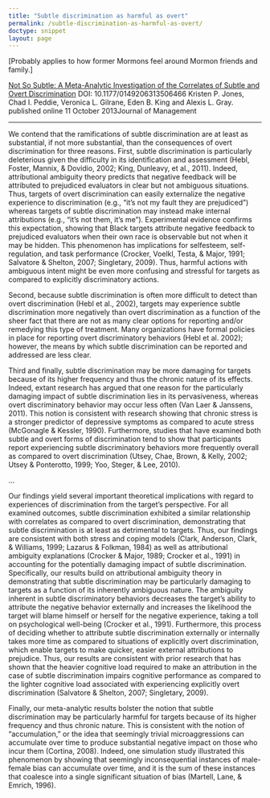 ```yaml
---
title: "Subtle discrimination as harmful as overt"
permalink: /subtle-discrimination-as-harmful-as-overt/
doctype: snippet
layout: page
---
```


[Probably applies to how former Mormons feel around Mormon friends and family.] 

[Not So Subtle: A Meta-Analytic Investigation of the Correlates of Subtle and Overt Discrimination](https://www.researchgate.net/publication/274064738_Not_So_Subtle_A_Meta-Analytic_Investigation_of_the_Correlates_of_Subtle_and_Overt_Discrimination) DOI: 10.1177/0149206313506466   Kristen P. Jones, Chad I. Peddie, Veronica L. Gilrane, Eden B. King and Alexis L. Gray.  published online 11 October 2013Journal of Management

---

We contend that the ramifications of subtle discrimination are at least as substantial, if not more substantial, than the consequences of overt discrimination for three reasons. First, subtle discrimination is particularly deleterious given the difficulty in its identification and assessment (Hebl, Foster, Mannix, & Dovidio, 2002; King, Dunleavy, et al., 2011). Indeed, attributional ambiguity theory predicts that negative feedback will be attributed to prejudiced evaluators in clear but not ambiguous situations. Thus, targets of overt discrimination can easily externalize the negative experience to discrimination (e.g., “it’s not my fault they are prejudiced”) whereas targets of subtle discrimination may instead make internal attributions (e.g., “it’s not them, it’s me”). Experimental evidence confirms this expectation, showing that Black targets attribute negative feedback to prejudiced evaluators when their own race is observable but not when it may be hidden. This phenomenon has implications for selfesteem, self-regulation, and task performance (Crocker, Voelkl, Testa, & Major, 1991; Salvatore & Shelton, 2007; Singletary, 2009). Thus, harmful actions with ambiguous intent might be even more confusing and stressful for targets as compared to explicitly discriminatory actions.

Second, because subtle discrimination is often more difficult to detect than overt discrimination (Hebl et al., 2002), targets may experience subtle discrimination more negatively than overt discrimination as a function of the sheer fact that there are not as many clear options for reporting and/or remedying this type of treatment. Many organizations have formal policies in place for reporting overt discriminatory behaviors (Hebl et al. 2002); however, the means by which subtle discrimination can be reported and addressed are less clear.

Third and finally, subtle discrimination may be more damaging for targets because of its higher frequency and thus the chronic nature of its effects. Indeed, extant research has argued that one reason for the particularly damaging impact of subtle discrimination lies in its pervasiveness, whereas overt discriminatory behavior may occur less often (Van Laer & Janssens, 2011). This notion is consistent with research showing that chronic stress is a stronger predictor of depressive symptoms as compared to acute stress (McGonagle & Kessler, 1990). Furthermore, studies that have examined both subtle and overt forms of discrimination tend to show that participants report experiencing subtle discriminatory behaviors more frequently overall as compared to overt discrimination (Utsey, Chae, Brown, & Kelly, 2002; Utsey & Ponterotto, 1999; Yoo, Steger, & Lee, 2010).

...

Our findings yield several important theoretical implications with regard to experiences of discrimination from the target’s perspective. For all examined outcomes, subtle discrimination exhibited a similar relationship with correlates as compared to overt discrimination, demonstrating that subtle discrimination is at least as detrimental to targets. Thus, our findings are consistent with both stress and coping models (Clark, Anderson, Clark, & Williams, 1999; Lazarus & Folkman, 1984) as well as attributional ambiguity explanations (Crocker & Major, 1989; Crocker et al., 1991) in accounting for the potentially damaging impact of subtle discrimination. Specifically, our results build on attributional ambiguity theory in demonstrating that subtle discrimination may be particularly damaging to targets as a function of its inherently ambiguous nature. The ambiguity inherent in subtle discriminatory behaviors decreases the target’s ability to attribute the negative behavior externally and increases the likelihood the target will blame himself or herself for the negative experience, taking a toll on psychological well-being (Crocker et al., 1991). Furthermore, this process of deciding whether to attribute subtle discrimination externally or internally takes more time as compared to situations of explicitly overt discrimination, which enable targets to make quicker, easier external attributions to prejudice. Thus, our results are consistent with prior research that has shown that the heavier cognitive load required to make an attribution in the case of subtle discrimination impairs cognitive performance as compared to the lighter cognitive load associated with experiencing explicitly overt discrimination (Salvatore & Shelton, 2007; Singletary, 2009).

Finally, our meta-analytic results bolster the notion that subtle discrimination may be particularly harmful for targets because of its higher frequency and thus chronic nature. This is consistent with the notion of “accumulation,” or the idea that seemingly trivial microaggressions can accumulate over time to produce substantial negative impact on those who incur them (Cortina, 2008). Indeed, one simulation study illustrated this phenomenon by showing that seemingly inconsequential instances of male-female bias can accumulate over time, and it is the sum of these instances that coalesce into a single significant situation of bias (Martell, Lane, & Emrich, 1996).
